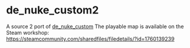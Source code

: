 # de_nuke_custom2
A source 2 port of [de_nuke_custom](https://github.com/iamasink/de_nuke_custom) 
The playable map is available on the Steam workshop:  
https://steamcommunity.com/sharedfiles/filedetails/?id=1760139239
